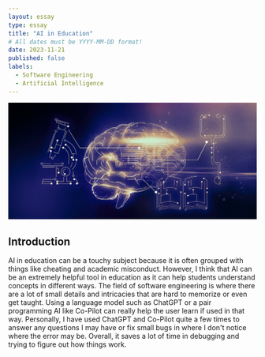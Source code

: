 ```yaml
---
layout: essay
type: essay
title: "AI in Education"
# All dates must be YYYY-MM-DD format!
date: 2023-11-21
published: false
labels:
  - Software Engineering
  - Artificial Intelligence
---
```

<p align="center">
<img class="img-fluid" src="../img/ai.jpg">
</p>

## Introduction
AI in education can be a touchy subject because it is often grouped with things like cheating and academic misconduct. However, I think that AI can be an extremely helpful tool in education as it can help students understand concepts in different ways. The field of software engineering is where there are a lot of small details and intricacies that are hard to memorize or even get taught. Using a language model such as ChatGPT or a pair programming AI like Co-Pilot can really help the user learn if used in that way. Personally, I have used ChatGPT and Co-Pilot quite a few times to answer any questions I may have or fix small bugs in where I don't notice where the error may be. Overall, it saves a lot of time in debugging and trying to figure out how things work.
